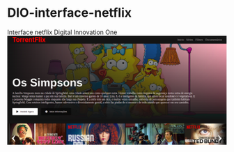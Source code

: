 # DIO-interface-netflix
Interface netflix Digital Innovation One
<img src="https://github.com/pedrohenriquepaixao/DIO-interface-netflix/blob/master/img/print.png?raw=true">